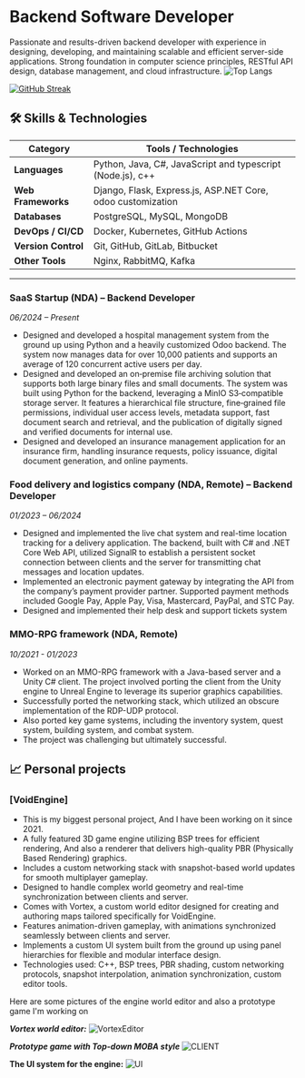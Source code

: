 # Backend Software Developer

Passionate and results-driven backend developer with experience in designing, developing, and maintaining scalable and efficient server-side applications. Strong foundation in computer science principles, RESTful API design, database management, and cloud infrastructure.
![Top Langs](https://github-readme-stats.vercel.app/api/top-langs/?username=abdullahoday710&layout=compact)


[![GitHub Streak](https://streak-stats.demolab.com/?user=abdullahoday710)](https://git.io/streak-stats)

## 🛠️ Skills & Technologies

| Category               | Tools / Technologies                                       |
|------------------------|------------------------------------------------------------|
| **Languages**          | Python, Java, C#, JavaScript and typescript (Node.js), c++         |
| **Web Frameworks**     | Django, Flask, Express.js, ASP.NET Core, odoo customization      |
| **Databases**          | PostgreSQL, MySQL, MongoDB                          |
| **DevOps / CI/CD**     | Docker, Kubernetes, GitHub Actions   |
| **Version Control**    | Git, GitHub, GitLab, Bitbucket                             |
| **Other Tools**        | Nginx, RabbitMQ, Kafka                      |

---


### SaaS Startup (NDA) – Backend Developer  
*06/2024 – Present*  
- Designed and developed a hospital management system from the ground up using Python and a heavily customized Odoo backend. The system now manages data for over 10,000 patients and supports an average of 120 concurrent active users per day.
- Designed and developed an on‑premise file archiving solution that supports both large binary files and small documents. The system was built using Python for the backend, leveraging a MinIO S3‑compatible storage server. It features a hierarchical file structure, fine‑grained file permissions, individual user access levels, metadata support, fast document search and retrieval, and the publication of digitally signed and verified documents for internal use.
- Designed and developed an insurance management application for an insurance firm, handling insurance requests, policy issuance, digital document generation, and online payments.

### Food delivery and logistics company (NDA, Remote) – Backend Developer 
*01/2023 – 06/2024*
- Designed and implemented the live chat system and real-time location tracking for a delivery application. The backend, built with C# and .NET Core Web API, utilized SignalR to establish a persistent socket connection between clients and the server for transmitting chat messages and location updates.
- Implemented an electronic payment gateway by integrating the API from the company’s payment provider partner. Supported payment methods included Google Pay, Apple Pay, Visa, Mastercard, PayPal, and STC Pay.
- Designed and implemented their help desk and support tickets system

### MMO-RPG framework (NDA, Remote)
*10/2021 - 01/2023*
- Worked on an MMO-RPG framework with a Java-based server and a Unity C# client. The project involved porting the client from the Unity engine to Unreal Engine to leverage its superior graphics capabilities.
- Successfully ported the networking stack, which utilized an obscure implementation of the RDP-UDP protocol.
- Also ported key game systems, including the inventory system, quest system, building system, and combat system.
- The project was challenging but ultimately successful.

## 📈 Personal projects

### [VoidEngine]
- This is my biggest personal project, And I have been working on it since 2021.
- A fully featured 3D game engine utilizing BSP trees for efficient rendering, And also a renderer that delivers high-quality PBR (Physically Based Rendering) graphics.
- Includes a custom networking stack with snapshot-based world updates for smooth multiplayer gameplay.
- Designed to handle complex world geometry and real-time synchronization between clients and server.
- Comes with Vortex, a custom world editor designed for creating and authoring maps tailored specifically for VoidEngine.
- Features animation-driven gameplay, with animations synchronized seamlessly between clients and server.
- Implements a custom UI system built from the ground up using panel hierarchies for flexible and modular interface design.
- Technologies used: C++, BSP trees, PBR shading, custom networking protocols, snapshot interpolation, animation synchronization, custom editor tools.

Here are some pictures of the engine world editor and also a prototype game I'm working on

***Vortex world editor:***
![VortexEditor](https://i.imgur.com/XROOfo0.png)

***Prototype game with Top-down MOBA style***
![CLIENT](https://i.imgur.com/LdGY6mr.png)


**The UI system for the engine:**
![UI](https://i.imgur.com/M8jSrYz.png)
